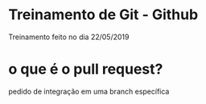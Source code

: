 # Treinamento de Git - Github

Treinamento feito no dia 22/05/2019
# o que é o pull request?
pedido de integração em uma branch específica